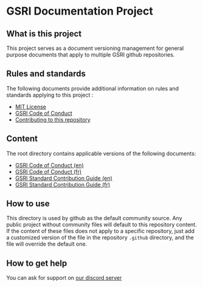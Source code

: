 # GSRI Documentation Project

## What is this project

This project serves as a document versioning management for general purpose documents that apply to multiple GSRI github repositories.

## Rules and standards

The following documents provide additional information on rules and standards applying to this project :

   * [MIT License](../LICENSE)
   * [GSRI Code of Conduct](../CODE_OF_CONDUCT.md)
   * [Contributing to this repository](./CONTRIBUTING.md)

## Content

The root directory contains applicable versions of the following documents:
   * [GSRI Code of Conduct (en)](../CODE_OF_CONDUCT.md)
   * [GSRI Code of Conduct (fr)](../CODE_OF_CONDUCT_FR.md)
   * [GSRI Standard Contribution Guide (en)](../CONTRIBUTING.md)
   * [GSRI Standard Contribution Guide (fr)](../CONTRIBUTING.md)

## How to use

This directory is used by github as the default community source. Any public project without community files will default to this repository content. If the content of these files does not apply to a specific repository, just add a customized version of the file in the repository `.github` directory, and the file will override the default one.

## How to get help

You can ask for support on [our discord server](https://discord.gg/bhMn4jd)
